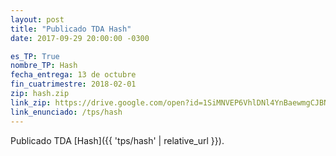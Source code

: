 ```yaml
---
layout: post
title: "Publicado TDA Hash"
date: 2017-09-29 20:00:00 -0300

es_TP: True
nombre_TP: Hash
fecha_entrega: 13 de octubre
fin_cuatrimestre: 2018-02-01
zip: hash.zip
link_zip: https://drive.google.com/open?id=1SiMNVEP6VhlDNl4YnBaewmgCJBNVHRhR
link_enunciado: /tps/hash
---
```


Publicado TDA [Hash]({{ 'tps/hash' | relative_url }}).
